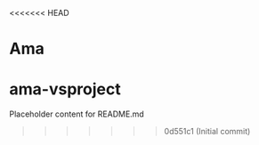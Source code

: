 <<<<<<< HEAD
# Ama
ama-vsproject
=======
Placeholder content for README.md
>>>>>>> 0d551c1 (Initial commit)
